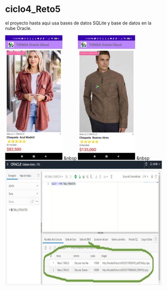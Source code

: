 # ciclo4_Reto5
el proyecto hasta aqui usa bases de datos SQLite y base de datos en la nube Oracle.

<img height = "400"  src="/reto5/1.jpeg" alt="registro bd oracle"/>  &nbsp <img height = "400" src="/reto5/2.jpeg" alt="registro bd oracle"/>
&nbsp <img height = "400" src="/reto5/3.jpg" alt="bd oracle"/>
